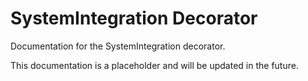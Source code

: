 # SystemIntegration Decorator

Documentation for the SystemIntegration decorator.

This documentation is a placeholder and will be updated in the future.
